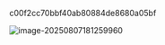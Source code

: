 c00f2cc70bbf40ab80884de8680a05bf

![image-20250807181259960](E:\MyWenJian\my_collection\temp.assets\image-20250807181259960.png)